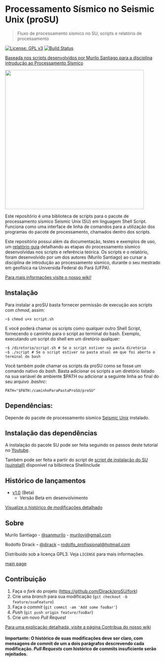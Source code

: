 # Processamento Sísmico no Seismic Unix (proSU)
>Fluxo de processamento sísmico no SU, scripts e relatório de processamento

 [![License: GPL v3](https://img.shields.io/badge/License-GPLv3-blue.svg)](https://www.gnu.org/licenses/gpl-3.0) [![Build Status](https://travis-ci.org/Dirack/proSU.svg?branch=master)](https://travis-ci.org/Dirack/proSU)

[Baseada nos scripts desenvolvidos por Murilo Santiago para a disciplina introdução ao Processamento Sísmico](https://github.com/sanmurilo)

<img src="https://user-images.githubusercontent.com/30205197/78612633-31627e80-7840-11ea-8813-785ef1ed92bf.jpg" width="450">

Este repositório é uma biblioteca de scripts para o pacote de processamento sísmico Seismic Unix (SU) em 
linguagem Shell Script. Funciona como uma interface de linha de comandos para a utilização dos programas do pacote
de processamento, chamados dentro dos scripts.

Este repositório possui além da documentação, testes e exemplos de uso, um [relatório guia](https://github.com/Dirack/relatorio-original-proSU.git)
detalhando as etapas do processamento sísmico desenvolvidas nos scripts e referência teórica.
Os scripts e o relatório, foram desenvolvido por um dos autores (Murilo Santiago) 
ao cursar a disciplina de introdução ao processamento sísmico,
durante o seu mestrado em geofísica na Universida Federal do Pará (UFPA).

[Para mais informações visite o nosso wiki!](https://github.com/Dirack/proSU/wiki)

## Instalação

Para instalar a proSU basta fornecer permissão de execução aos scripts com _chmod_, assim:

```shell
~$ chmod u+x script.sh
```

E você poderá chamar os scripts como qualquer outro Shell Script, fornecendo o caminho para o script ao
terminal do bash. Exemplo, executando um script do shell em um diretório qualquer:

```śhell
~$ /diretorio/script.sh # Se o script estiver na pasta diretório
~$ ./script # Se o script estiver na pasta atual em que foi aberto o terminal do bash
```

Você também pode chamar os scripts da proSU como se fosse um comando nativo do _bash_. Basta adicionar os scripts
a um diretório listado na sua variável de ambiente $PATH ou adicionar a seguinte linha ao final do seu arquivo _.bashrc_:

```shell
PATH="$PATH:/caminhoParaPastaProSU/proSU"
```

## Dependências: 

Depende do pacote de processamento sísmico [Seismic Unix](https://github.com/Dirack/SeisUnix) instalado.

## Instalação das dependências

A instalação do pacote SU pode ser feita seguindo os passos deste tutorial no [Youtube](https://www.youtube.com/watch?v=DzGCBesq8Ng).

Também pode ser feita a partir do script de [script de instalação do SU (suinstall)](https://github.com/Dirack/Shellinclude/releases/tag/v1.2.2-beta.1) disponível na bilbioteca Shellinclude

## Histórico de lançamentos

* [v1.0](https://github.com/Dirack/proSU/issues?q=is%3Aopen+is%3Aissue+milestone%3A%22proSU+v1.0-beta.1%22) (Beta)
    * Versão Beta em desenvolvimento

[Visualize o histórico de modificações detalhado](https://github.com/Dirack/proSU/wiki/Hist%C3%B3rico-de-vers%C3%B5es)

## Sobre

Murilo Santiago - [@sanmurilo](https://github.com/sanmurilo) - murilovj@gmail.com

Rodolfo Dirack – [@dirack](https://github.com/Dirack) – rodolfo_profissional@hotmail.com

Distribuído sob a licença GPL3. Veja `LICENSE` para mais informações.

[main page](https://github.com/Dirack/proSU)

## Contribuição

1. Faça o _fork_ do projeto (<https://github.com/Dirack/proSU/fork>)
2. Crie uma _branch_ para sua modificação (`git checkout -b feature/suaFeature`)
3. Faça o _commit_ (`git commit -am 'Add some fooBar'`)
4. _Push_ (`git push origin feature/fooBar`)
5. Crie um novo _Pull Request_

[Para uma explicação detalhada, visite a página Contribua do nosso wiki](https://github.com/Dirack/proSU/wiki/Contribua)

#### Importante: O histórico de suas modificações deve ser claro, com mensagens de commit de um a dois parágrafos descrevendo cada modificação. _Pull Requests_ com histórico de commits insuficiente serão rejeitados.
